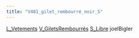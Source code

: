 ```yaml
---
title: "V401_gilet_rembourré_noir_S"
---
```


[L_Vetements](notes/equipements/L_Vetements.md) [V_GiletsRembourrés](notes/equipements/vetements/V_GiletsRembourrés.md) [S_Libre](notes/statut/S_Libre.md)
joelBigler